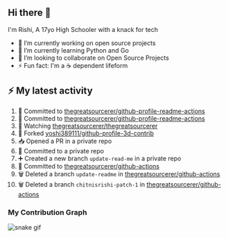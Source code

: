 ## Hi there 👋

I'm Rishi, A 17yo High Schooler with a knack for tech

- 🔭 I’m currently working on open source projects
- 🌱 I’m currently learning Python and Go
- 👯 I’m looking to collaborate on Open Source Projects
- ⚡ Fun fact: I'm a ☕ dependent lifeform


## :zap: My latest activity

<!--START_SECTION:activity-->
1. 📝 Committed to [thegreatsourcerer/github-profile-readme-actions](https://github.com/thegreatsourcerer/github-profile-readme-actions/commit/c614fedfefee3f1be4bc445b5f5d98c1ddac4e33)
2. 📝 Committed to [thegreatsourcerer/github-profile-readme-actions](https://github.com/thegreatsourcerer/github-profile-readme-actions/commit/8c9bc2312b7a822401962152f261f82b3448d3ed)
3. 🔔 Watching [thegreatsourcerer/thegreatsourcerer](https://github.com/thegreatsourcerer/thegreatsourcerer)
4. 🍴 Forked [yoshi389111/github-profile-3d-contrib](https://github.com/yoshi389111/github-profile-3d-contrib)
5. 📥 Opened a PR in a private repo
6. 📝 Committed to a private repo
7. ➕ Created a new branch `update-read-me` in a private repo
8. 📝 Committed to [thegreatsourcerer/github-actions](https://github.com/thegreatsourcerer/github-actions/commit/9c95c6b126eed7186c941ffb85aca2ea508543fb)
9. 🗑️ Deleted a branch `update-readme` in [thegreatsourcerer/github-actions](https://github.com/thegreatsourcerer/github-actions)
10. 🗑️ Deleted a branch `chitnisrishi-patch-1` in [thegreatsourcerer/github-actions](https://github.com/thegreatsourcerer/github-actions)
<!--END_SECTION:activity-->


### My Contribution Graph

![snake gif](https://github.com/thegreatsourcerer/thegreatsourcerer/blob/output/ocean.gif)

